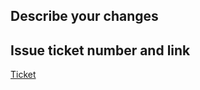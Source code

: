 ## Describe your changes

<!--
    Please include a summary of the change along with any relevant context.
    List any dependencies that are required for this change.
-->

## Issue ticket number and link
[Ticket](<!--Paste your ticket link here-->)
